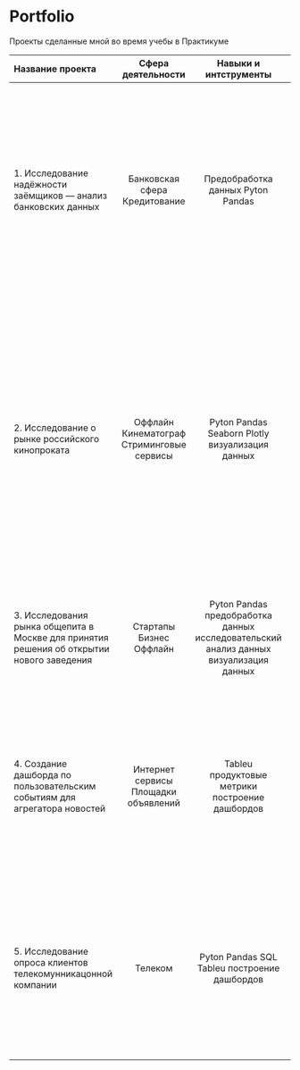 # Portfolio
Проекты сделанные мной во время учебы в Практикуме

| Название проекта | Сфера деятельности  |  Навыки и интструменты  | Задачи проекта  |Описание проекта |
|:------------- |:---------------:|:---------------:|:---------------:| :-------------:|
|1. Исследование надёжности заёмщиков — анализ банковских данных| Банковская сфера Кредитование |Предобработка данных Pyton Pandas |На основе статистики о платёжеспособности клиентов исследовать влияет ли семейное положение и количество детей клиента на факт возврата кредита в срок |     На основе данных кредитного отдела банка исследовала влияние семейного положения и количества детей на факт погашения кредита в срок. Получила информацию о данных. Определила и обработала пропуски. Заменила типы данных на соответствующие хранящимся данным. Удалила дубликаты. Выделила леммы в значениях столбца и категоризированных данных. |
| 2. Исследование о рынке российского кинопроката | Оффлайн  Кинематограф Стриминговые сервисы      |Pyton Pandas Seaborn Plotly визуализация данных        |Используя данные государственного портала и сервиса “КиноПоиск”, провести исследование, изучить текущие тренды и визуализировать полученные результаты.|Изучила рынок российского кинопроката и выявила текущие тренды. Уделила внимание фильмам, которые получили государственную поддержку. Ответила на вопрос, насколько такие фильмы интересны зрителю. Данные опубликованы на портале открытых данных Министерства культуры. Набор данных содержит информацию о прокатных удостоверениях, сборах и государственной поддержке фильмов, а также информацию с сайта КиноПоиск.    |
| 3. Исследования рынка общепита в Москве для принятия решения об открытии нового заведения| Стартапы Бизнес Оффлайн        |Pyton Pandas предобработка данных исследовательский анализ данных визуализация данных        |Используя данные государственного портала и сервиса “КиноПоиск”, проведите исследование, изучите текущие тренды и визуализируйте полученные результаты.|Исследование рынка общественного питания на основе открытых данных, подготовка презентации.        | Подготовила исследование рынка на основе открытых данных о заведениях общественного питания Москвы, визуализировала полученные данные. На основе данных выбрала место для открытия новой кофейни. В построении графиков я использовала библиотеки seaborn и plotly.    |
|4. Создание дашборда по пользовательским событиям для агрегатора новостей | Интернет сервисы Площадки объявлений        |Tableu продуктовые метрики построение дашбордов        |TED (от англ. technology, education, design — «технологии, образование, дизайн») — некоммерческий фонд, который проводит популярные конференции. На них выступают специалисты из разных областей. Исследовала историю TED-конференций и создадите дашборд в Tableau на основе полученных данных.      |       Подготовила интерактивный дашборд на основе данных о конференциях. Для создания дашбордов использован BI-инструмент Tableau.    |
|5. Исследование опроса клиентов телекомунникацонной компании  | Телеком        |Pyton Pandas SQL Tableu построение дашбордов       |Исследование данных с результатами опроса, отражающего текущий уровень потребительской лояльности (NPS) клиентов телекоммуникационной компании.        |        Заказчик этого исследования — большая телекоммуникационная компания. Перед компанией стоит задача определить текущий уровень потребительской лояльности, или NPS (от англ. Net Promoter Score). Подготовила дашборд с итогами опроса компании.Выгрузила данные в SQLite. |
